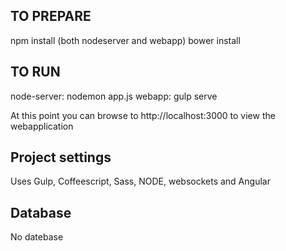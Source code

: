 ## TO PREPARE
npm install (both nodeserver and webapp)
bower install

## TO RUN
node-server: nodemon app.js
webapp: gulp serve

At this point you can browse to http://localhost:3000 to view the webapplication

## Project settings
Uses Gulp, Coffeescript, Sass, NODE, websockets and Angular

## Database
No datebase
